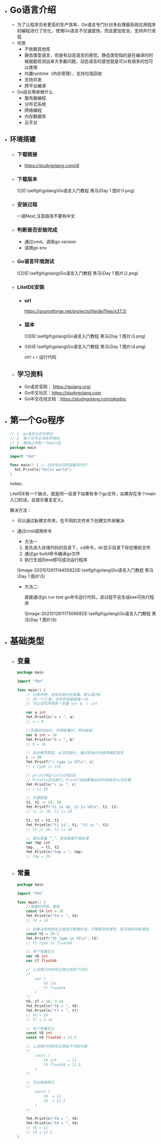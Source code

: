 * # **Go语言介绍**

  * 为了让程序员有更高的生产效率，Go语言专门针对多处理器系统应用程序的编程进行了优化，使用Go语言不仅速度快，而且更加安全，支持并行进程
  * 优势
    * 不依赖其他库
    * 静态类型语言，但是有动态语言的感觉。静态类型指的是在编译的时候就能检测出来大多数问题，动态语言的感觉就是可以有很多的包可以使用
    * 内置runtime（内存管理），支持垃圾回收
    * 支持并发
    * 跨平台编译
  * Go适合用来做什么
    * 服务器编程
    * 分布式系统
    * 网络编程
    * 内存数据库
    * 云平台

* ## **环境搭建**

  * ### 下载链接

    * https://studygolang.com/dl

  * ### 下载版本

    ![](E:\selfgit\golang\Go语言入门教程 黑马\Day 1 图片\1.png)

  * ### 安装过程

    一路Next,注意路径不要有中文

  * ### 判断是否安装完成

    * 通过cmd，调用go version 
    * 调用go env

  * ### Go语言环境测试

    ![2](E:\selfgit\golang\Go语言入门教程 黑马\Day 1 图片\2.png)

  * ### LiteIDE安装

    * ### url

      https://sourceforge.net/projects/liteide/files/x37.3/

    * ### 版本

      ![3](E:\selfgit\golang\Go语言入门教程 黑马\Day 1 图片\3.png)

    * ![4](E:\selfgit\golang\Go语言入门教程 黑马\Day 1 图片\4.png)

      ctrl + r  运行代码

  * ## **学习资料**

    * Go语言官网： https://golang.org/
    * Go中文社区：https://studygolang.com
    * Go中文在线文档：https://studygolang.com/pkgdoc

* # 第一个Go程序

  ```go
  // 1. go语言以包为单位
  // 2. 每个文件必须先声明包
  // 3. 程序必须有一个main包
  package main
  
  import "fmt"
  
  func main() { // 左括号必须和函数名同行
  	fmt.Println("hello world")
  }
  ```

  notes:

  LitelIDE有一个缺点，就是同一目录下如果有多个go文件，如果存在多个main入口的话，会提示重复定义。

  解决方法：

  * 可以通过新建文件夹，在不同的文件夹下创建文件来解决

  * 通过cmd调用命令

    * 方法一

    1. 首先进入存储代码的目录下，cd命令，dir显示目录下存在哪些文件
    2. 通过go build命令编译go文件
    3. 执行生成的exe即可成功运行程序

    ![image-20210126111445582](E:\selfgit\golang\Go语言入门教程 黑马\Day 1 图片\5)

    * 方法二:

      直接通过go run test.go命令运行代码，该过程不会生成exe可执行程序

      ![image-20210126111750668](E:\selfgit\golang\Go语言入门教程 黑马\Day 1 图片\6)

* # 基础类型

  * ## 变量

    ```go
    package main
    
    import "fmt"
    
    func main() {
    	// 只是声明，没有初始化的变量，默认值为0
    	// 同一个{}里，生命的变量是唯一的
    	// 可以同时声明多个变量 var b, c int
    
    	var a int
    	fmt.Println("a = ", a)
    	// a = 0
    
    	//变量的初始化，声明变量时，同时赋值
    	var b int = 10
    	fmt.Println("b = ", b)
    	// b = 10
    
    	// 自动推导类型，必须初始化，通过初始化的值来确定类型
    	c := 30
    	fmt.Printf("c type is %T\n", c)
    	// c type is int
    
    	// printf和println的区别
    	// Println自动换行，Printf会把要输出的内容放在%x的位置
    	fmt.Println("c is ", c)
    	// c is 30
    
    	// 多重赋值
    	t1, t2 := 10, 20
    	fmt.Printf("t1 is %d, t2 is %d\n", t1, t2)
    	// t1 is 10, t2 is 20
    
    	t1, t2 = t2, t1
    	fmt.Println("t1 is", t1, "t2 is ", t2)
    	// t1 is 20, t2 is 10
    
    	// 匿名变量 “_“，丢去数据不做处理
    	var tmp int
    	tmp, _ = t1, t2
    	fmt.Println("tmp = ", tmp)
    	// tmp = 20
    ```

  * ## 常量

    ```go
    package main
    
    import "fmt"
    
    func main() {
    	//常量的声明，使用
    	const t4 int = 10
    	fmt.Println("t4 = ", t4)
    	// t4 = 10
    
    	// 如果没有提前定义就进行赋值的话，不需要添加冒号，即可提前判断类型
    	const t5 = 20.1
    	fmt.Printf("t5 type is %T\n", t5)
    	// t5 type is float64
    
    	// 多个变量定义
    	var t6 int
    	var t7 float64
    
    	// 上述两行代码可以简化成如下代码
    	/*
    		var (
    			t6 int
    			t7 float64
    		)
    	*/
    	t6, t7 = 10, 3.14
    	fmt.Println("t6 = ", t6)
    	fmt.Println("t7 = ", t7)
    	// t6 = 10
    	// t7 = 3.14
    
    	// 多个常量定义
    	const t8 int
    	const t9 float64 = 11.5
    
    	// 上述两行代码可以用如下代码代替
    	/*
    		const (
    			t8 int     = 11
    			t9 float64 = 11.5
    		)
    	*/
    
    	// 可以继续简化
    	/*
    		const (
    			t8  = 11
    			t9  = 11.5
    		)
    	*/
    
    	fmt.Println("t8 = ", t8)
    	fmt.Println("t9 = ", t9)
    	// t8 = 11
    	// t9 = 11.5
    }
    ```

    